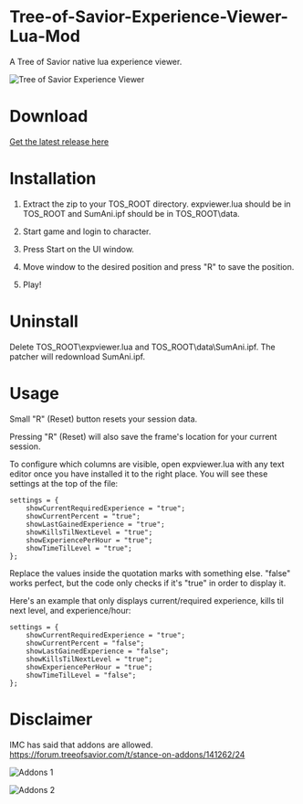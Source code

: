 # Tree-of-Savior-Experience-Viewer-Lua-Mod

A Tree of Savior native lua experience viewer.

![Tree of Savior Experience Viewer](http://i.imgur.com/FFCYumq.jpg)

# Download

[Get the latest release here](https://github.com/Excrulon/Tree-of-Savior-Experience-Viewer-Lua-Mod/releases)

# Installation

1. Extract the zip to your TOS_ROOT directory. expviewer.lua should be in TOS_ROOT and SumAni.ipf should be in TOS_ROOT\data.

2. Start game and login to character.

3. Press Start on the UI window.

4. Move window to the desired position and press "R" to save the position.

5. Play!

# Uninstall

Delete TOS_ROOT\expviewer.lua and TOS_ROOT\data\SumAni.ipf. The patcher will redownload SumAni.ipf.

# Usage

Small "R" (Reset) button resets your session data.

Pressing "R" (Reset) will also save the frame's location for your current session.

To configure which columns are visible, open expviewer.lua with any text editor once you have installed it to the right place. You will see these settings at the top of the file:

```
settings = {
	showCurrentRequiredExperience = "true";
	showCurrentPercent = "true";
	showLastGainedExperience = "true";
	showKillsTilNextLevel = "true";
	showExperiencePerHour = "true";
	showTimeTilLevel = "true";
};
```

Replace the values inside the quotation marks with something else. "false" works perfect, but the code only checks if it's "true" in order to display it.

Here's an example that only displays current/required experience, kills til next level, and experience/hour:

```
settings = {
	showCurrentRequiredExperience = "true";
	showCurrentPercent = "false";
	showLastGainedExperience = "false";
	showKillsTilNextLevel = "true";
	showExperiencePerHour = "true";
	showTimeTilLevel = "false";
};
```

# Disclaimer

IMC has said that addons are allowed. https://forum.treeofsavior.com/t/stance-on-addons/141262/24

![Addons 1](http://i.imgur.com/oJ4B99B.png)

![Addons 2](http://i.imgur.com/rxLmSoa.png)
